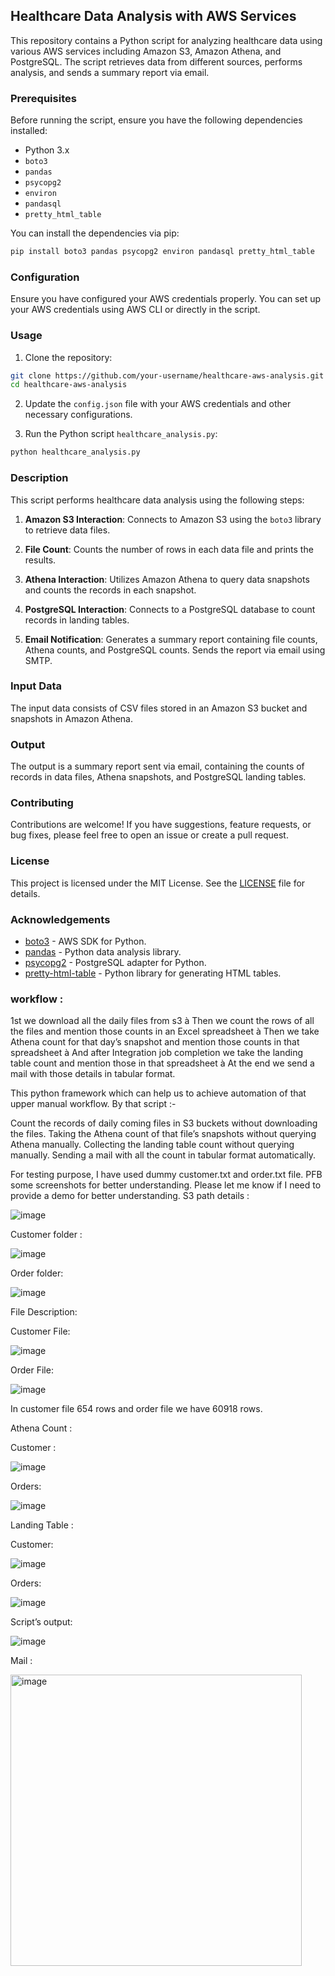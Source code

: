 ## Healthcare Data Analysis with AWS Services

This repository contains a Python script for analyzing healthcare data using various AWS services including Amazon S3, Amazon Athena, and PostgreSQL. The script retrieves data from different sources, performs analysis, and sends a summary report via email.

### Prerequisites

Before running the script, ensure you have the following dependencies installed:

- Python 3.x
- `boto3`
- `pandas`
- `psycopg2`
- `environ`
- `pandasql`
- `pretty_html_table`

You can install the dependencies via pip:

```bash
pip install boto3 pandas psycopg2 environ pandasql pretty_html_table
```

### Configuration

Ensure you have configured your AWS credentials properly. You can set up your AWS credentials using AWS CLI or directly in the script.

### Usage

1. Clone the repository:

```bash
git clone https://github.com/your-username/healthcare-aws-analysis.git
cd healthcare-aws-analysis
```

2. Update the `config.json` file with your AWS credentials and other necessary configurations.

3. Run the Python script `healthcare_analysis.py`:

```bash
python healthcare_analysis.py
```

### Description

This script performs healthcare data analysis using the following steps:

1. **Amazon S3 Interaction**: Connects to Amazon S3 using the `boto3` library to retrieve data files.

2. **File Count**: Counts the number of rows in each data file and prints the results.

3. **Athena Interaction**: Utilizes Amazon Athena to query data snapshots and counts the records in each snapshot.

4. **PostgreSQL Interaction**: Connects to a PostgreSQL database to count records in landing tables.

5. **Email Notification**: Generates a summary report containing file counts, Athena counts, and PostgreSQL counts. Sends the report via email using SMTP.

### Input Data

The input data consists of CSV files stored in an Amazon S3 bucket and snapshots in Amazon Athena.

### Output

The output is a summary report sent via email, containing the counts of records in data files, Athena snapshots, and PostgreSQL landing tables.

### Contributing

Contributions are welcome! If you have suggestions, feature requests, or bug fixes, please feel free to open an issue or create a pull request.

### License

This project is licensed under the MIT License. See the [LICENSE](LICENSE) file for details.

### Acknowledgements

- [boto3](https://github.com/boto/boto3) - AWS SDK for Python.
- [pandas](https://github.com/pandas-dev/pandas) - Python data analysis library.
- [psycopg2](https://github.com/psycopg/psycopg2) - PostgreSQL adapter for Python.
- [pretty-html-table](https://github.com/dexplo/pretty-html-table) - Python library for generating HTML tables.


### workflow :
1st we download all the daily files from s3 à Then we count the rows of all the files and mention those counts in an Excel spreadsheet à Then we take Athena count for that day’s snapshot and mention those counts in that spreadsheet à And after Integration job completion we take the landing table count and mention those in that spreadsheet à At the end we send a mail with those details in tabular format.

 This python framework which can help us to achieve automation of that upper manual workflow. By that script :-

Count the records of daily coming files in S3 buckets without downloading the files.
Taking the Athena count of that file’s snapshots without querying Athena manually.
Collecting the landing table count without querying manually.
Sending a mail with all the count in tabular format automatically.
 

For testing purpose, I have used dummy customer.txt and order.txt file.
PFB some screenshots for better understanding. Please let me know if I need to provide a demo for better understanding.
S3 path details :

![image](https://github.com/ankushseal/Rawfile_count_validation_with_datalake_and_DW_count/assets/65338558/dea31b06-a6c1-4c25-a713-665ecb5834df)

Customer folder :

![image](https://github.com/ankushseal/Rawfile_count_validation_with_datalake_and_DW_count/assets/65338558/f2c02a32-800d-479b-8fb3-80bb03fdee3d)

Order folder:

![image](https://github.com/ankushseal/Rawfile_count_validation_with_datalake_and_DW_count/assets/65338558/37d9cec1-003d-4c1b-a88e-41e17d0b3296)

File Description:

Customer File:

![image](https://github.com/ankushseal/Rawfile_count_validation_with_datalake_and_DW_count/assets/65338558/b272869d-2f08-4eda-8f1f-6e183035f8f7)

Order File:

![image](https://github.com/ankushseal/Rawfile_count_validation_with_datalake_and_DW_count/assets/65338558/f77a85aa-de26-49e5-a488-37f1fffbf4fc)

In customer file 654 rows and order file we have 60918 rows.

 Athena Count :

Customer :

![image](https://github.com/ankushseal/Rawfile_count_validation_with_datalake_and_DW_count/assets/65338558/f387baa7-f8ae-4beb-a7ed-390d74ee0281)

Orders:

![image](https://github.com/ankushseal/Rawfile_count_validation_with_datalake_and_DW_count/assets/65338558/b8d0162d-de82-4d7a-8b92-f9b370d57363)

Landing Table :

Customer:

![image](https://github.com/ankushseal/Rawfile_count_validation_with_datalake_and_DW_count/assets/65338558/b4f0c95a-851b-472c-9f7f-2df9a3227e30)

Orders:

![image](https://github.com/ankushseal/Rawfile_count_validation_with_datalake_and_DW_count/assets/65338558/0e45b6c5-3565-4c24-a0b9-b7bb3ebb2967)


Script’s output:

![image](https://github.com/ankushseal/Rawfile_count_validation_with_datalake_and_DW_count/assets/65338558/39130e8e-6635-4f67-9413-673ee791ce1f)

Mail :

<img width="466" alt="image" src="https://github.com/ankushseal/Rawfile_count_validation_with_datalake_and_DW_count/assets/65338558/f67c07eb-dc53-414e-a320-1ee81545114b">

